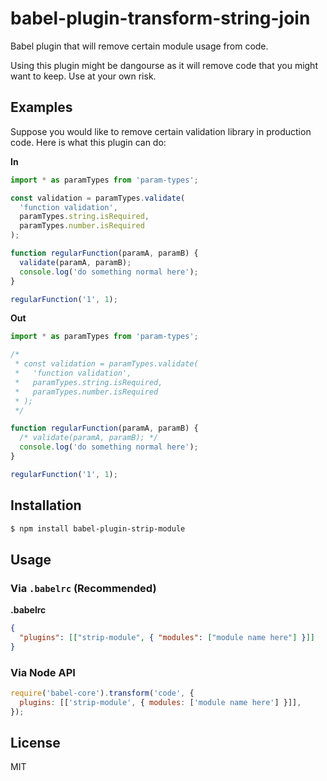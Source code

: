 # babel-plugin-transform-string-join

Babel plugin that will remove certain module usage from code.

Using this plugin might be dangourse as it will remove code that you might want to keep. Use at your
own risk.

## Examples

Suppose you would like to remove certain validation library in production code. Here is what this
plugin can do:

**In**

```js
import * as paramTypes from 'param-types';

const validation = paramTypes.validate(
  'function validation',
  paramTypes.string.isRequired,
  paramTypes.number.isRequired
);

function regularFunction(paramA, paramB) {
  validate(paramA, paramB);
  console.log('do something normal here');
}

regularFunction('1', 1);
```

**Out**

```js
import * as paramTypes from 'param-types';

/*
 * const validation = paramTypes.validate(
 *   'function validation',
 *   paramTypes.string.isRequired,
 *   paramTypes.number.isRequired
 * );
 */

function regularFunction(paramA, paramB) {
  /* validate(paramA, paramB); */
  console.log('do something normal here');
}

regularFunction('1', 1);
```

## Installation

```sh
$ npm install babel-plugin-strip-module
```

## Usage

### Via `.babelrc` (Recommended)

**.babelrc**

```json
{
  "plugins": [["strip-module", { "modules": ["module name here"] }]]
}
```

### Via Node API

```javascript
require('babel-core').transform('code', {
  plugins: [['strip-module', { modules: ['module name here'] }]],
});
```

## License

MIT

